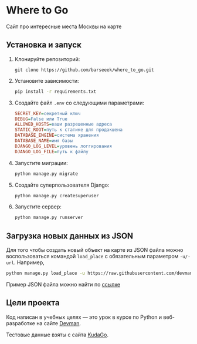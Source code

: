 # Where to Go
Сайт про интересные места Москвы на карте


## Установка и запуск

1. Клонируйте репозиторий:
    ```
    git clone https://github.com/barseeek/where_to_go.git
    ```
2. Установите зависимости:
    ```bash
    pip install -r requirements.txt
    ```
3. Создайте файл `.env` со следующими параметрами:

   ```ini
   SECRET_KEY=секретный ключ
   DEBUG=False или Truе 
   ALLOWED_HOSTS=ваши разрешенные адреса
   STATIC_ROOT=путь к статике для продакшена
   DATABASE_ENGINE=система хранения
   DATABASE_NAME=имя базы
   DJANGO_LOG_LEVEL=уровень логгирования
   DJANGO_LOG_FILE=путь к файлу 
   ```

4. Запустите миграции:

   ```bash
   python manage.py migrate
   ```

5. Создайте суперпользователя Django:

   ```bash
   python manage.py createsuperuser
   ```

6. Запустите сервер:

   ```bash
   python manage.py runserver
   ```

## Загрузка новых данных из JSON
Для того чтобы создать новый объект на карте из JSON файла можно воспользоваться командой `load_place` с обязательным параметром `-u/-url`.
Например,
```bash
python manage.py load_place -u https://raw.githubusercontent.com/devmanorg/where-to-go-places/master/places/%D0%90%D0%BD%D1%82%D0%B8%D0%BA%D0%B0%D1%84%D0%B5%20Bizone.json
```
Пример JSON файла можно найти по [ссылке](https://raw.githubusercontent.com/devmanorg/where-to-go-places/master/places/%D0%90%D0%BD%D1%82%D0%B8%D0%BA%D0%B0%D1%84%D0%B5%20Bizone.json
)

## Цели проекта

Код написан в учебных целях — это урок в курсе по Python и веб-разработке на сайте [Devman](https://dvmn.org).

Тестовые данные взяты с сайта [KudaGo](https://kudago.com).